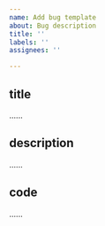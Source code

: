 ```yaml
---
name: Add bug template
about: Bug description
title: ''
labels: ''
assignees: ''

---
```


## title
......

## description
......

## code
......
